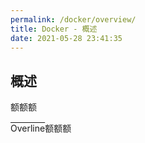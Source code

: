 ```yaml
---
permalink: /docker/overview/
title: Docker - 概述
date: 2021-05-28 23:41:35
---
```


## 概述





额额额

<span style="text-decoration: overline;">Overline</span>额额额

